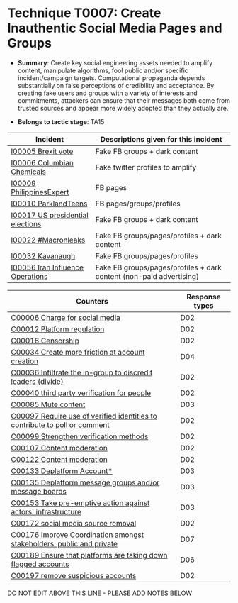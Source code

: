 # Technique T0007: Create Inauthentic Social Media Pages and Groups

* **Summary**: Create key social engineering assets needed to amplify content, manipulate algorithms, fool public and/or specific incident/campaign targets. Computational propaganda depends substantially on false perceptions of credibility and acceptance. By creating fake users and groups with a variety of interests and commitments, attackers can ensure that their messages both come from trusted sources and appear more widely adopted than they actually are.

* **Belongs to tactic stage**: TA15


| Incident | Descriptions given for this incident |
| -------- | -------------------- |
| [I00005 Brexit vote](../../generated_pages/incidents/I00005.md) | Fake FB groups + dark content |
| [I00006 Columbian Chemicals](../../generated_pages/incidents/I00006.md) | Fake twitter profiles to amplify |
| [I00009 PhilippinesExpert](../../generated_pages/incidents/I00009.md) | FB pages |
| [I00010 ParklandTeens](../../generated_pages/incidents/I00010.md) | FB pages/groups/profiles |
| [I00017 US presidential elections](../../generated_pages/incidents/I00017.md) | Fake FB groups + dark content |
| [I00022 #Macronleaks](../../generated_pages/incidents/I00022.md) | Fake FB groups/pages/profiles + dark content |
| [I00032 Kavanaugh](../../generated_pages/incidents/I00032.md) | Fake FB groups/pages/profiles  |
| [I00056 Iran Influence Operations](../../generated_pages/incidents/I00056.md) | Fake FB groups/pages/profiles + dark content (non-paid advertising) |



| Counters | Response types |
| -------- | -------------- |
| [C00006 Charge for social media](../../generated_pages/counters/C00006.md) | D02 |
| [C00012 Platform regulation](../../generated_pages/counters/C00012.md) | D02 |
| [C00016 Censorship](../../generated_pages/counters/C00016.md) | D02 |
| [C00034 Create more friction at account creation](../../generated_pages/counters/C00034.md) | D04 |
| [C00036 Infiltrate the in-group to discredit leaders (divide)](../../generated_pages/counters/C00036.md) | D02 |
| [C00040 third party verification for people](../../generated_pages/counters/C00040.md) | D02 |
| [C00085 Mute content](../../generated_pages/counters/C00085.md) | D03 |
| [C00097 Require use of verified identities to contribute to poll or comment](../../generated_pages/counters/C00097.md) | D02 |
| [C00099 Strengthen verification methods](../../generated_pages/counters/C00099.md) | D02 |
| [C00107 Content moderation](../../generated_pages/counters/C00107.md) | D02 |
| [C00122 Content moderation](../../generated_pages/counters/C00122.md) | D02 |
| [C00133 Deplatform Account*](../../generated_pages/counters/C00133.md) | D03 |
| [C00135 Deplatform message groups and/or message boards](../../generated_pages/counters/C00135.md) | D03 |
| [C00153 Take pre-emptive action against actors' infrastructure](../../generated_pages/counters/C00153.md) | D03 |
| [C00172 social media source removal](../../generated_pages/counters/C00172.md) | D02 |
| [C00176 Improve Coordination amongst stakeholders: public and private](../../generated_pages/counters/C00176.md) | D07 |
| [C00189 Ensure that platforms are taking down flagged accounts](../../generated_pages/counters/C00189.md) | D06 |
| [C00197 remove suspicious accounts](../../generated_pages/counters/C00197.md) | D02 |


DO NOT EDIT ABOVE THIS LINE - PLEASE ADD NOTES BELOW